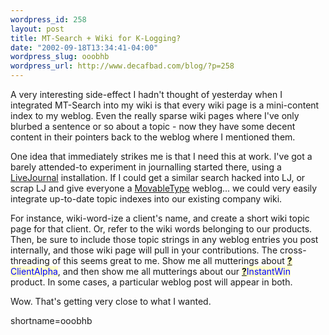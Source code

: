 ```yaml
--- 
wordpress_id: 258
layout: post
title: MT-Search + Wiki for K-Logging?
date: "2002-09-18T13:34:41-04:00"
wordpress_slug: ooobhb
wordpress_url: http://www.decafbad.com/blog/?p=258
---
```

<p>A very interesting side-effect I hadn't thought of yesterday when I integrated MT-Search into my wiki is that every wiki page is a mini-content index to my weblog.  Even the really sparse wiki pages where I've only blurbed a sentence or so about a topic - now they have some decent content in their pointers back to the weblog where I mentioned them.</p>
<p>One idea that immediately strikes me is that I need this at work.  I've got a barely attended-to experiment in journalling started there, using a <a href="http://www.decafbad.com/twiki/bin/view/Main/LiveJournal">LiveJournal</a> installation.  If I could get a similar search hacked into LJ, or scrap LJ and give everyone a <a href="http://www.decafbad.com/twiki/bin/view/Main/MovableType">MovableType</a> weblog...  we could very easily integrate up-to-date topic indexes into our existing company wiki.  </p>
<p>For instance, wiki-word-ize a client's name, and create a short wiki topic page for that client.  Or, refer to the wiki words belonging to our products.  Then, be sure to include those topic strings in any weblog entries you post internally, and those wiki page will pull in your contributions.  The cross-threading of this seems great to me.  Show me all mutterings about <span style='background : #FFFFCE;'><a href="http://www.decafbad.com/twiki/bin/edit/Main/ClientAlpha?topicparent=Main.FilterData"><b>?</b></a><font color="#0000FF">ClientAlpha</font></span>, and then show me all mutterings about our <span style='background : #FFFFCE;'><a href="http://www.decafbad.com/twiki/bin/edit/Main/InstantWin?topicparent=Main.FilterData"><b>?</b></a><font color="#0000FF">InstantWin</font></span> product.  In some cases, a particular weblog post will appear in both.</p>
<p>Wow.  That's getting very close to what I wanted.<br />
</p>
<!--more-->
shortname=ooobhb
